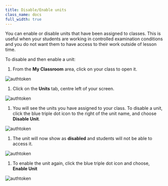 ```yaml
---
title: Disable/Enable units
class_name: docs
full_width: true
---
```


You can enable or disable units that have been assigned to classes. This is useful when your students are working in controlled examination conditions and you do not want them to have access to their work outside of lesson time.

To disable and then enable a unit:

1. From the **My Classroom** area, click on your class to open it. 
<img alt="authtoken" src="/img/docs/manage_classes/year_10_class.png" class="simple"/>

1. Click on the **Units** tab, centre left of your screen.
<img alt="authtoken" src="/img/docs/manage_classes/units_tab.png" class="simple"/>

1. You will see the units you have assigned to your class. To disable a unit, click the blue triple dot icon to the right of the unit name, and choose **Disable Unit**. 
<img alt="authtoken" src="/img/docs/manage_classes/disable_enable_unit/disable_unit.png" class="simple"/>

1. The unit will now show as **disabled** and students will not be able to access it. 
<img alt="authtoken" src="/img/docs/manage_classes/disable_enable_unit/disable_unit_after.png" class="simple"/>

1. To enable the unit again, click the blue triple dot icon and choose, **Enable Unit** 
<img alt="authtoken" src="/img/docs/manage_classes/disable_enable_unit/enable_unit.png" class="simple"/>

